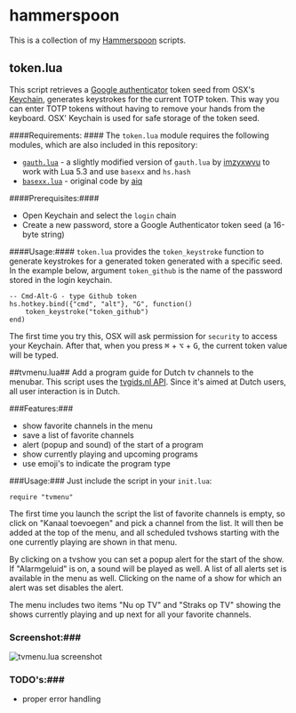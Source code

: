 # hammerspoon
This is a collection of my [Hammerspoon](http://hammerspoon.org) scripts.

## token.lua
This script retrieves a [Google authenticator](https://github.com/google/google-authenticator) token seed from OSX's [Keychain](https://en.wikipedia.org/wiki/Keychain_%28software%29), generates keystrokes for the current TOTP token. This way you can enter TOTP tokens without having to remove your hands from the keyboard. OSX' Keychain is used for safe storage of the token seed.

####Requirements: ####
The `token.lua` module requires the following modules, which are also included in this repository:
- [`gauth.lua`](https://github.com/teunvink/hammerspoon/blob/master/gauth.lua) - a slightly modified version of `gauth.lua`  by [imzyxwvu](https://github.com/imzyxwvu/lua-gauth) to work with Lua 5.3 and use `basexx` and `hs.hash`
- [`basexx.lua`](https://github.com/teunvink/hammerspoon/blob/master/basexx.lua) - original code by [aiq](https://github.com/aiq/basexx)

####Prerequisites:####
- Open Keychain and select the `login` chain
- Create a new password, store a Google Authenticator token seed (a 16-byte string)

####Usage:####
`token.lua` provides the `token_keystroke` function to generate keystrokes for a generated token generated with a specific seed. In the example below, argument `token_github` is the name of the password stored in the login keychain.

    -- Cmd-Alt-G - type Github token  
    hs.hotkey.bind({"cmd", "alt"}, "G", function()
        token_keystroke("token_github")
    end)
    
The first time you try this, OSX will ask permission for `security` to access your Keychain. After that, when you press <kbd>⌘</kbd> + <kbd>⌥</kbd> + <kbd>G</kbd>, the current token value will be typed.

##tvmenu.lua##
Add a program guide for Dutch tv channels to the menubar. This script uses the [tvgids.nl API](https://tvgids.nl). Since it's aimed at Dutch users, all user interaction is in Dutch.

###Features:###
- show favorite channels in the menu
- save a list of favorite channels
- alert (popup and sound) of the start of a program
- show currently playing and upcoming programs
- use emoji's to indicate the program type

###Usage:###
Just include the script in your `init.lua`:

    require "tvmenu"

The first time you launch the script the list of favorite channels is empty, so click on "Kanaal toevoegen" and pick a channel from the list. It will then be added at the top of the menu, and all scheduled tvshows starting with the one currently playing are shown in that menu.

By clicking on a tvshow you can set a popup alert for the start of the show. If "Alarmgeluid" is on, a sound will be played as well. A list of all alerts set is available in the menu as well. Clicking on the name of a show for which an alert was set disables the alert.

The menu includes two items "Nu op TV" and "Straks op TV" showing the shows currently playing and up next for all your favorite channels.

### Screenshot:###
![tvmenu.lua screenshot](https://raw.githubusercontent.com/teunvink/hammerspoon/master/images/tvmenu.png "Screenshot")

### TODO's:###
- proper error handling

